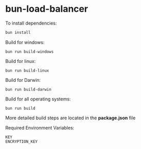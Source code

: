 # bun-load-balancer

To install dependencies:

```bash
bun install
```

Build for windows:
```
bun run build-windows
```

Build for linux:
```
bun run build-linux
```

Build for Darwin:
```
bun run build-darwin
```

Build for all operating systems:
```
bun run build
```

More detailed build steps are located in the **package.json** file

Required Environment Variables:
```
KEY
ENCRYPTION_KEY
```